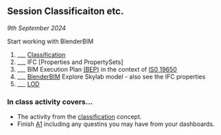 ## Session Classificaiton etc.

*9th September 2024*

Start working with BlenderBIM

1. ___ [Classification]
1. ___ IFC [Properties and PropertySets]
1. ___ BIM Execution Plan [(BEP)](/41934/Concepts/BIMExecutionPlan) in the context of [IS0 19650](/41934/Concepts/ISO19650)
1. ___ [BlenderBIM](/41934/Concepts/BlenderBIM) Explore Skylab model - also see the IFC properties
3. ___ [LOD](/41934/Concepts/LOD)

<!--
* Submit [A1](/41934/Assignments/A1) - Excel dashboard. - 17th September
-->

### In class activity covers...

* The activity from the [classification] concept.
* Finish [A1] including any questins you may have from your dashboards.


[Classification]: /41934/Concepts/Classification
[A1]: /41934/Assignments/A1
